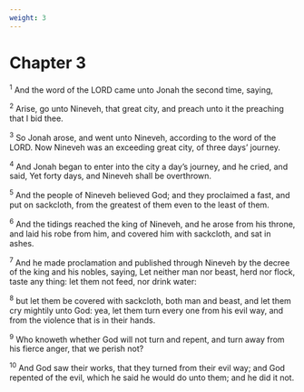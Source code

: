 ```yaml
---
weight: 3
---
```


# Chapter 3

<sup>1</sup> And the word of the LORD came unto Jonah the second time, saying, 

<sup>2</sup> Arise, go unto Nineveh, that great city, and preach unto it the preaching that I bid thee. 

<sup>3</sup> So Jonah arose, and went unto Nineveh, according to the word of the LORD. Now Nineveh was an exceeding great city, of three days’ journey. 

<sup>4</sup> And Jonah began to enter into the city a day’s journey, and he cried, and said, Yet forty days, and Nineveh shall be overthrown. 

<sup>5</sup> And the people of Nineveh believed God; and they proclaimed a fast, and put on sackcloth, from the greatest of them even to the least of them. 

<sup>6</sup> And the tidings reached the king of Nineveh, and he arose from his throne, and laid his robe from him, and covered him with sackcloth, and sat in ashes. 

<sup>7</sup> And he made proclamation and published through Nineveh by the decree of the king and his nobles, saying, Let neither man nor beast, herd nor flock, taste any thing: let them not feed, nor drink water: 

<sup>8</sup> but let them be covered with sackcloth, both man and beast, and let them cry mightily unto God: yea, let them turn every one from his evil way, and from the violence that is in their hands. 

<sup>9</sup> Who knoweth whether God will not turn and repent, and turn away from his fierce anger, that we perish not? 

<sup>10</sup> And God saw their works, that they turned from their evil way; and God repented of the evil, which he said he would do unto them; and he did it not. 



